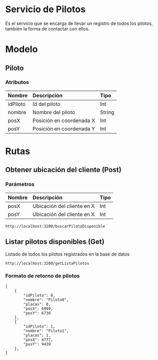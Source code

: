 # Servicio de Pilotos
Es el servicio que se encarga de llevar un registro de todos los pilotos, también la forma de contactar con ellos.


# Modelo
## Piloto
### Atributos 
| Nombre     | Descripción | Tipo    |
| :---          |    :----   |          :--- |
| idPiloto    | Id del piloto      | Int   |
| nombre    | Nombre del piloto      | String   |
| posX    | Posición en coordenada X      | Int   |
| posY    | Posición en coordenada Y     | Int   |
 
# Rutas 
## Obtener ubicación del cliente (Post)
### Parámetros
| Nombre     | Descripción | Tipo    |
| :---          |    :----   |          :--- |
| posX    | Ubicación del cliente en X      | Int   |
| posY    | Ubicación del cliente en X     | Int   | 
```
http://localhost:3200/buscarPilotoDisponible
```


## Listar pilotos disponibles (Get)

Listado de todos los pilotos registrados en la base de datos
```
http://localhost:3200/getListaPilotos
```
### Formato de retorno de pilotos
```
[
    {
        "idPiloto": 0,
        "nombre": "Piloto0",
        "placas": 0,
        "posX": 6999,
        "posY": 6730
    },
    {
        "idPiloto": 1,
        "nombre": "Piloto1",
        "placas": 1,
        "posX": 4777,
        "posY": 9439
    },
]
```